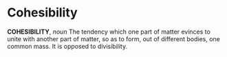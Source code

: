 # Cohesibility

**COHESIBILITY**, _noun_ The tendency which one part of matter evinces to unite with another part of matter, so as to form, out of different bodies, one common mass. It is opposed to divisibility.